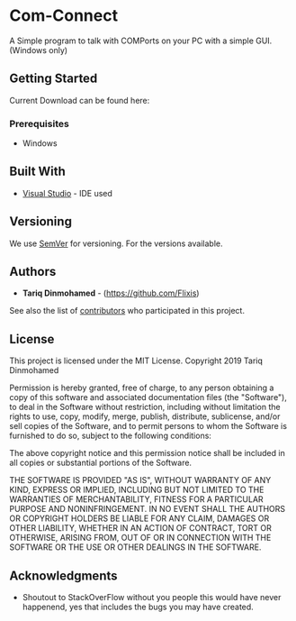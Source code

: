 # Com-Connect

A Simple program to talk with COMPorts on your PC with a simple GUI.
(Windows only)

## Getting Started

Current Download can be found here:

### Prerequisites
- Windows

## Built With

* [Visual Studio](https://visualstudio.microsoft.com/) - IDE used

## Versioning

We use [SemVer](http://semver.org/) for versioning. For the versions available.

## Authors

* **Tariq Dinmohamed** - (https://github.com/Flixis)

See also the list of [contributors](https://github.com/Flixis/Com-Connect/contributors) who participated in this project.

## License

This project is licensed under the MIT License.
Copyright 2019 Tariq Dinmohamed

Permission is hereby granted, free of charge, to any person obtaining a copy of this software and associated documentation files (the "Software"), to deal in the Software without restriction, including without limitation the rights to use, copy, modify, merge, publish, distribute, sublicense, and/or sell copies of the Software, and to permit persons to whom the Software is furnished to do so, subject to the following conditions:

The above copyright notice and this permission notice shall be included in all copies or substantial portions of the Software.

THE SOFTWARE IS PROVIDED "AS IS", WITHOUT WARRANTY OF ANY KIND, EXPRESS OR IMPLIED, INCLUDING BUT NOT LIMITED TO THE WARRANTIES OF MERCHANTABILITY, FITNESS FOR A PARTICULAR PURPOSE AND NONINFRINGEMENT. IN NO EVENT SHALL THE AUTHORS OR COPYRIGHT HOLDERS BE LIABLE FOR ANY CLAIM, DAMAGES OR OTHER LIABILITY, WHETHER IN AN ACTION OF CONTRACT, TORT OR OTHERWISE, ARISING FROM, OUT OF OR IN CONNECTION WITH THE SOFTWARE OR THE USE OR OTHER DEALINGS IN THE SOFTWARE.

## Acknowledgments

* Shoutout to StackOverFlow without you people this would have never happenend, yes that includes the bugs you may have created.

